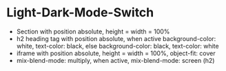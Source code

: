 # Light-Dark-Mode-Switch

- Section with position absolute, height = width = 100%
- h2 heading tag with position absolute, when active background-color: white, text-color: black, else background-color: black, text-color: white
- iframe with position absolute, height = width = 100%, object-fit: cover
- mix-blend-mode: multiply, when active, mix-blend-mode: screen (h2)
